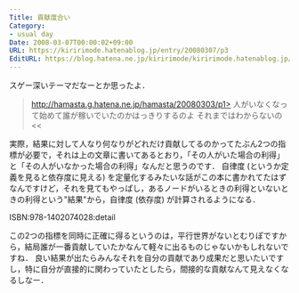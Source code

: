 ```yaml
---
Title: 貢献度合い
Category:
- usual day
Date: 2008-03-07T00:00:02+09:00
URL: https://kiririmode.hatenablog.jp/entry/20080307/p3
EditURL: https://blog.hatena.ne.jp/kiririmode/kiririmode.hatenablog.jp/atom/entry/8454420450078215361
---
```



スゲー深いテーマだなーとか思ったよ．

>http://hamasta.g.hatena.ne.jp/hamasta/20080303/p1>
人がいなくなって始めて誰が稼いでいたのかはっきりするのよ
それまではわからないの
<<

実際，結果に対して人なり何なりがどれだけ貢献してるのかってたぶん2つの指標が必要で，それは上の文章に書いてあるとおり，「その人がいた場合の利得」と「その人がいなかった場合の利得」なんだと思うのです．
自律度 (というか定義を見ると依存度に見える) を定量化するみたいな話がこの本に書かれてたはずなんですけど，それを見てもやっぱし，あるノードがいるときの利得といないときの利得という"結果"から，自律度 (依存度) が計算されるようになる．

ISBN:978-1402074028:detail

この2つの指標を同時に正確に得るというのは，平行世界がないとむりぽですから，結局誰が一番貢献していたかなんて軽々に出るものじゃないかもしれないですね．
良い結果が出たらみんなそれを自分の貢献であり成果だと思いたいですし，特に自分が直接的に関わっていたとしたら，間接的な貢献なんて見えなくなるしなー．
